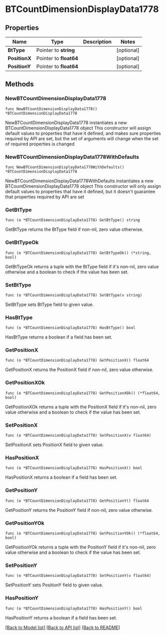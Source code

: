 # BTCountDimensionDisplayData1778

## Properties

Name | Type | Description | Notes
------------ | ------------- | ------------- | -------------
**BtType** | Pointer to **string** |  | [optional] 
**PositionX** | Pointer to **float64** |  | [optional] 
**PositionY** | Pointer to **float64** |  | [optional] 

## Methods

### NewBTCountDimensionDisplayData1778

`func NewBTCountDimensionDisplayData1778() *BTCountDimensionDisplayData1778`

NewBTCountDimensionDisplayData1778 instantiates a new BTCountDimensionDisplayData1778 object
This constructor will assign default values to properties that have it defined,
and makes sure properties required by API are set, but the set of arguments
will change when the set of required properties is changed

### NewBTCountDimensionDisplayData1778WithDefaults

`func NewBTCountDimensionDisplayData1778WithDefaults() *BTCountDimensionDisplayData1778`

NewBTCountDimensionDisplayData1778WithDefaults instantiates a new BTCountDimensionDisplayData1778 object
This constructor will only assign default values to properties that have it defined,
but it doesn't guarantee that properties required by API are set

### GetBtType

`func (o *BTCountDimensionDisplayData1778) GetBtType() string`

GetBtType returns the BtType field if non-nil, zero value otherwise.

### GetBtTypeOk

`func (o *BTCountDimensionDisplayData1778) GetBtTypeOk() (*string, bool)`

GetBtTypeOk returns a tuple with the BtType field if it's non-nil, zero value otherwise
and a boolean to check if the value has been set.

### SetBtType

`func (o *BTCountDimensionDisplayData1778) SetBtType(v string)`

SetBtType sets BtType field to given value.

### HasBtType

`func (o *BTCountDimensionDisplayData1778) HasBtType() bool`

HasBtType returns a boolean if a field has been set.

### GetPositionX

`func (o *BTCountDimensionDisplayData1778) GetPositionX() float64`

GetPositionX returns the PositionX field if non-nil, zero value otherwise.

### GetPositionXOk

`func (o *BTCountDimensionDisplayData1778) GetPositionXOk() (*float64, bool)`

GetPositionXOk returns a tuple with the PositionX field if it's non-nil, zero value otherwise
and a boolean to check if the value has been set.

### SetPositionX

`func (o *BTCountDimensionDisplayData1778) SetPositionX(v float64)`

SetPositionX sets PositionX field to given value.

### HasPositionX

`func (o *BTCountDimensionDisplayData1778) HasPositionX() bool`

HasPositionX returns a boolean if a field has been set.

### GetPositionY

`func (o *BTCountDimensionDisplayData1778) GetPositionY() float64`

GetPositionY returns the PositionY field if non-nil, zero value otherwise.

### GetPositionYOk

`func (o *BTCountDimensionDisplayData1778) GetPositionYOk() (*float64, bool)`

GetPositionYOk returns a tuple with the PositionY field if it's non-nil, zero value otherwise
and a boolean to check if the value has been set.

### SetPositionY

`func (o *BTCountDimensionDisplayData1778) SetPositionY(v float64)`

SetPositionY sets PositionY field to given value.

### HasPositionY

`func (o *BTCountDimensionDisplayData1778) HasPositionY() bool`

HasPositionY returns a boolean if a field has been set.


[[Back to Model list]](../README.md#documentation-for-models) [[Back to API list]](../README.md#documentation-for-api-endpoints) [[Back to README]](../README.md)


